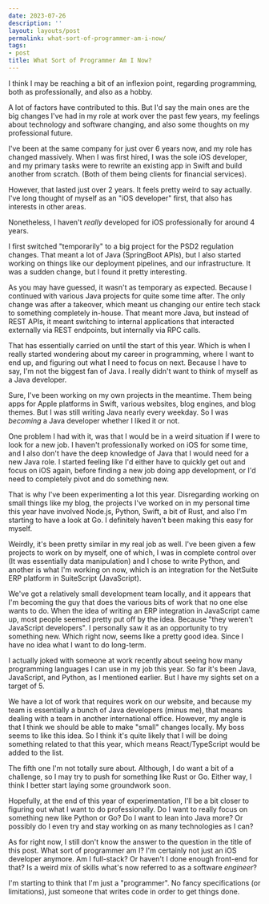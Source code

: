 ```yaml
---
date: 2023-07-26
description: ''
layout: layouts/post
permalink: what-sort-of-programmer-am-i-now/
tags:
- post
title: What Sort of Programmer Am I Now?
---
```


I think I may be reaching a bit of an inflexion point, regarding
programming, both as professionally, and also as a hobby.

A lot of factors have contributed to this. But I'd say the main ones are the
big changes I've had in my role at work over the past few years, my feelings
about technology and software changing, and also some thoughts on my
professional future.

I've been at the same company for just over 6 years now, and my role has
changed massively. When I was first hired, I was the sole iOS developer, and my primary
tasks were to rewrite an existing app in Swift and build another from scratch.
(Both of them being clients for financial services).

However, that lasted just over 2 years. It feels pretty weird to say
actually. I've long thought of myself as an "iOS developer" first, that
also has interests in other areas.

Nonetheless, I haven't *really* developed for iOS professionally for around
4 years.

I first switched "temporarily" to a big project for the PSD2 regulation
changes. That meant a lot of Java (SpringBoot APIs), but I also started working
on things like our deployment pipelines, and our infrastructure. It was
a sudden change, but I found it pretty interesting.

As you may have guessed, it wasn't as temporary as expected. Because
I continued with various Java projects for quite some time after. The only
change was after a takeover, which meant us changing our entire tech stack to
something completely in-house. That meant more Java, but instead of REST APIs,
it meant switching to internal applications that interacted externally via REST
endpoints, but internally via RPC calls.

That has essentially carried on until the start of this year. Which is when
I really started wondering about my career in programming, where I want to end
up, and figuring out what I need to focus on next. Because I have to say, I'm
not the biggest fan of Java. I really didn't want to think of myself as a Java
developer.

Sure, I've been working on my own projects in the meantime. Them being apps
for Apple platforms in Swift, various websites, blog engines, and blog themes.
But I was still writing Java nearly every weekday. So I was *becoming* a Java
developer whether I liked it or not.

One problem I had with it, was that I would be in a weird situation if I were
to look for a new job. I haven't professionally worked on iOS for some time,
and I also don't have the deep knowledge of Java that I would need for a new
Java role. I started feeling like I'd either have to quickly get out and focus
on iOS again, before finding a new job doing app development, or I'd need to
completely pivot and do something new.

That is why I've been experimenting a lot this year. Disregarding working on
small things like my blog, the projects I've worked on in my personal time this
year have involved Node.js, Python, Swift, a bit of Rust, and also I'm starting
to have a look at Go. I definitely haven't been making this easy for myself.

Weirdly, it's been pretty similar in my real job as well. I've been given a few
projects to work on by myself, one of which, I was in complete control over (It
was essentially data manipulation) and I chose to write Python, and another is
what I'm working on now, which is an integration for the NetSuite ERP platform
in SuiteScript (JavaScript).

We've got a relatively small development team locally, and it appears that I'm
becoming the guy that does the various bits of work that no one else
wants to do. When the idea of writing an ERP integration in JavaScript came up,
most people seemed pretty put off by the idea. Because "they weren't JavaScript
developers". I personally saw it as an opportunity to try something new. Which
right now, seems like a pretty good idea. Since I have no idea what
I want to do long-term.

I actually joked with someone at work recently about seeing how many programming
languages I can use in my job this year. So far it's been Java, JavaScript, and
Python, as I mentioned earlier. But I have my sights set on a target of 5.

We have a lot of work that requires work on our website, and because my team is
essentially a bunch of Java developers (minus me), that means dealing with
a team in another international office. However, my angle is that I think we
should be able to make "small" changes locally. My boss seems to like this
idea. So I think it's quite likely that I will be doing something related to
that this year, which means React/TypeScript would be added to the list.

The fifth one I'm not totally sure about. Although, I do want a bit of a challenge, so I may
try to push for something like Rust or Go. Either way, I think I better start
laying some groundwork soon.

Hopefully, at the end of this year of experimentation, I'll be a bit closer to
figuring out what I want to do professionally. Do I want to really focus on
something new like Python or Go? Do I want to lean into Java more? Or possibly
do I even try and stay working on as many technologies as I can?

As for right now, I still don't know the answer to the question in the title of
this post. What sort of programmer am I? I'm certainly not just an iOS
developer anymore. Am I full-stack? Or haven't I done enough front-end for
that? Is a weird mix of skills what's now referred to as a software *engineer*?

I'm starting to think that I'm just a "programmer". No fancy specifications (or
limitations), just someone that writes code in order to get things done.